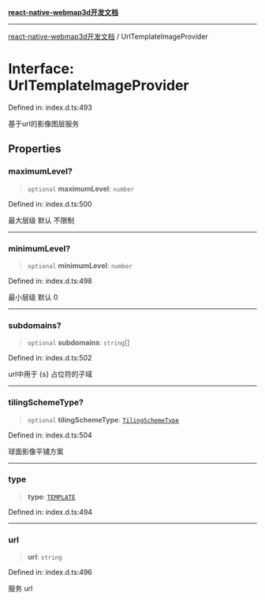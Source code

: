 [**react-native-webmap3d开发文档**](../README.md)

***

[react-native-webmap3d开发文档](../globals.md) / UrlTemplateImageProvider

# Interface: UrlTemplateImageProvider

Defined in: index.d.ts:493

基于url的影像图层服务

## Properties

### maximumLevel?

> `optional` **maximumLevel**: `number`

Defined in: index.d.ts:500

最大层级 默认 不限制

***

### minimumLevel?

> `optional` **minimumLevel**: `number`

Defined in: index.d.ts:498

最小层级 默认 0

***

### subdomains?

> `optional` **subdomains**: `string`[]

Defined in: index.d.ts:502

url中用于 {s} 占位符的子域

***

### tilingSchemeType?

> `optional` **tilingSchemeType**: [`TilingSchemeType`](../enumerations/TilingSchemeType.md)

Defined in: index.d.ts:504

球面影像平铺方案

***

### type

> **type**: [`TEMPLATE`](../enumerations/ProviderType.md#template)

Defined in: index.d.ts:494

***

### url

> **url**: `string`

Defined in: index.d.ts:496

服务 url
